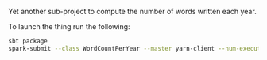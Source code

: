 Yet another sub-project to compute the number of words written each year.

To launch the thing run the following:
```bash
sbt package
spark-submit --class WordCountPerYear --master yarn-client --num-executors 20 target/scala-2.10/sparkscalawordcount_2.10-1.0.jar "hdfs:///projects/temporal-profiles/data-generation/parsing" "hdfs:///projects/temporal-profiles/data-generation/yearWordCount"
```
